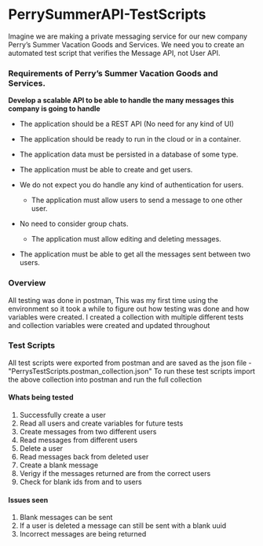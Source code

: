 # PerrySummerAPI-TestScripts
Imagine we are making a private messaging service for our new company Perry’s Summer Vacation Goods and Services. We need you to create an automated test script that verifies the Message API, not User API.

### Requirements of Perry’s Summer Vacation Goods and Services.
**Develop a scalable API to be able to handle the many messages this company is going to handle**

- The application should be a REST API (No need for any kind of UI)

- The application should be ready to run in the cloud or in a container.

- The application data must be persisted in a database of some type.

- The application must be able to create and get users.

- We do not expect you do handle any kind of authentication for users.
  - The application must allow users to send a message to one other user.

- No need to consider group chats.
  - The application must allow editing and deleting messages.

- The application must be able to get all the messages sent between two users.


### Overview
All testing was done in postman, This was my first time using the environment so it took a while to figure out how testing was done and how variables were created. I created a collection with multiple different tests and collection variables were created and updated throughout


### Test Scripts
All test scripts were exported from postman and are saved as the json file - "PerrysTestScripts.postman_collection.json"
To run these test scripts import the above collection into postman and run the full collection

#### Whats being tested
1. Successfully create a user
2. Read all users and create variables for future tests
3. Create messages from two different users
4. Read messages from different users
5. Delete a user
6. Read messages back from deleted user
7. Create a blank message
8. Verigy if the messages returned are from the correct users
9. Check for blank ids from and to users

#### Issues seen
1. Blank messages can be sent
2. If a user is deleted a message can still be sent with a blank uuid
3. Incorrect messages are being returned
